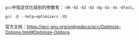 `gcc`中指定优化级别的参数有：`-O0` `-O1` `-O2` `-O3` `-Og` `-Oz` `-Os` `-Ofast`。

```cpp
gcc -Q --help=optimizers -O1
```







官方文档：https://gcc.gnu.org/onlinedocs/gcc/Optimize-Options.html#Optimize-Options

